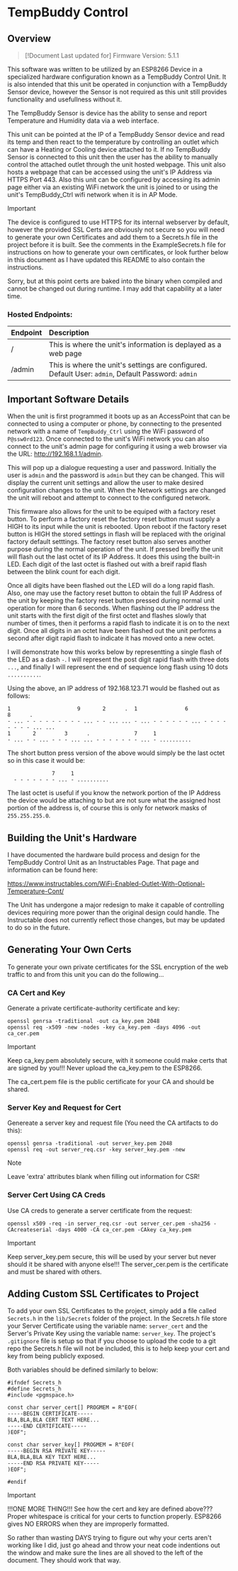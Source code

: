 # TempBuddy Control
## Overview
> [!Document Last updated for]
> Firmware Version: 5.1.1

This software was written to be utilized by an ESP8266 Device in a specialized hardware configuration known as a TempBuddy Control Unit. It is also intended that this unit be operated in conjunction with a TempBuddy Sensor device, however the Sensor is not required as this unit still provides functionality and usefullness without it.

The TempBuddy Sensor is device has the ability to sense and report Temperature and Humidity data via a web interface. 

This unit can be pointed at the IP of a TempBuddy Sensor device and read its temp and then react to the temperature by controlling an outlet which can have a Heating or Cooling device attached to it. If no TempBuddy Sensor is connected to this unit then the user has the ability to manually control the attached outlet through the unit hosted webpage. This unit also hosts a webpage that can be accessed using the unit's IP Address via HTTPS Port 443. Also this unit can be configured by accessing its admin page either via an existing WiFi network the unit is joined to or using the unit's TempBuddy_Ctrl wifi network when it is in AP Mode.

> [!IMPORTANT]
> The device is configured to use HTTPS for its internal webserver by default, 
> however the provided SSL Certs are obviously not secure so you will need to 
> generate your own Certificates and add them to a Secrets.h file in the project 
> before it is built. See the comments in the ExampleSecrets.h file for instructions
> on how to generate your own certificates, or look further below in this document as
> I have updated this README to also contain the instructions.
>
> Sorry, but at this point certs are baked into the binary when compiled and cannot
> be changed out during runtime. I may add that capability at a later time.

### Hosted Endpoints:
| Endpoint | Description |
| :--- | :--- |
| / | This is where the unit's information is deplayed as a web page |
| /admin | This is where the unit's settings are configured. Default User: `admin`, Default Password: `admin` |

## Important Software Details
When the unit is first programmed it boots up as an AccessPoint that can be connected to using a computer or phone, by connecting to the presented network with a name of `TempBuddy_Ctrl` using the WiFi password of `P@ssw0rd123`. Once connected to the unit's WiFi network you can also connect to the unit's admin page for configuring it using a web browser via the URL: http://192.168.1.1/admin. 

This will pop up a dialogue requesting a user and password. Initially the user is `admin` and the password is `admin` but they can be changed. This will display the current unit settings and allow the user to make desired configuration changes to the unit. When the Network settings are changed the unit will reboot and attempt to connect to the configured network. 

This firmware also allows for the unit to be equiped with a factory reset button. To perform a factory reset the factory reset button must supply a HIGH to its input while the unit is rebooted. Upon reboot if the factory reset button is HIGH the stored settings in flash will be replaced with the original factory default setttings. The factory reset button also serves another purpose during the normal operation of the unit. If pressed breifly the unit will flash out the last octet of its IP Address. It does this using the built-in LED. Each digit of the last octet is flashed out with a breif rapid flash between the blink count for each digit. 

Once all digits have been flashed out the LED will do a long rapid flash. Also, one may use the factory reset button to obtain the full IP Address of the unit by keeping the factory reset button pressed during normal unit operation for more than 6 seconds. When flashing out the IP address the unit starts with the first digit of the first octet and flashes slowly that number of times, then it performs a rapid flash to indicate it is on to the next digit. Once all digits in an octet have been flashed out the unit performs a second after digit rapid flash to indicate it has moved onto a new octet. 
  
I will demonstrate how this works below by representting a single flash of the LED as a dash `-`. I will represent the post digit rapid flash with three dots `...`, and finally I will represent the end of sequence long flash using 10 dots `..........`. 

Using the above, an IP address of 192.168.123.71 would be flashed out as follows:
```
1                     9       2      .  1               6                   8      .  
- ... - - - - - - - - - ... - - ... ... - ... - - - - - - ... - - - - - - - - ... ... 
1       2         3      .              7     1           
- ... - - ... - - - ... ... - - - - - - - ... - ..........
```
  
The short button press version of the above would simply be the last octet so in this case it would be:
```
              7     1
  - - - - - - - ... - ..........
```

The last octet is useful if you know the network portion of the IP Address the device would be attaching to but are not sure what the assigned host portion of the address is, of course this is only for network masks of `255.255.255.0`. 


## Building the Unit's Hardware
I have documented the hardware build process and design for the TempBuddy Control Unit as an Instructables Page. That page and information can be found here:

https://www.instructables.com/WiFi-Enabled-Outlet-With-Optional-Temperature-Cont/

The Unit has undergone a major redesign to make it capable of controlling devices requiring more power than the original design could handle. The Instructable does not currently reflect those changes, but may be updated to do so in the future.

## Generating Your Own Certs
To generate your own private certificates for the SSL encryption of the web traffic to and from this unit you can do the following...

### CA Cert and Key
Generate a private certificate-authority certificate and key:
```
openssl genrsa -traditional -out ca_key.pem 2048
openssl req -x509 -new -nodes -key ca_key.pem -days 4096 -out ca_cer.pem
```     

> [!IMPORTANT]
> Keep ca_key.pem absolutely secure, with it someone could make certs 
> that are signed by you!!! Never upload the ca_key.pem to the ESP8266. 
> 
> The ca_cert.pem file is the public certificate for your CA and should be shared.

### Server Key and Request for Cert
Genereate a server key and request file (You need the CA artifacts to do this):
```
openssl genrsa -traditional -out server_key.pem 2048
openssl req -out server_req.csr -key server_key.pem -new
```

> [!NOTE]
> Leave 'extra' attributes blank when filling out information for CSR! 

### Server Cert Using CA Creds
Use CA creds to generate a server certificate from the request:
```
openssl x509 -req -in server_req.csr -out server_cer.pem -sha256 -CAcreateserial -days 4000 -CA ca_cer.pem -CAkey ca_key.pem
```

> [!IMPORTANT]
> Keep server_key.pem secure, this will be used by your server but never
> should it be shared with anyone else!!! The server_cer.pem is the certificate and
> must be shared with others.

## Adding Custom SSL Certificates to Project
To add your own SSL Certificates to the project, simply add a file called `Secrets.h` in the `lib/Secrets` folder of the project. In the Secrets.h file store your Server Certificate using the variable name: `server_cert` and the Server's Private Key using the variable name: `server_key`. The project's `.gitignore` file is setup so that if you choose to upload the code to a git repo the Secrets.h file will not be included, this is to help keep your cert and key from being publicly exposed.

Both variables should be defined similarly to below:
```
#ifndef Secrets_h
#define Secrets_h
#include <pgmspace.h>

const char server_cert[] PROGMEM = R"EOF(
-----BEGIN CERTIFICATE-----
BLA,BLA,BLA CERT TEXT HERE...
-----END CERTIFICATE-----
)EOF";

const char server_key[] PROGMEM = R"EOF(
-----BEGIN RSA PRIVATE KEY-----
BLA,BLA,BLA KEY TEXT HERE...
-----END RSA PRIVATE KEY-----
)EOF";

#endif
```

> [!IMPORTANT]
> !!!ONE MORE THING!!!
> See how the cert and key are defined above??? Proper whitespace is critical for your
> certs to function properly. ESP8266 gives NO ERRORS when they are improperly 
> formatted.
>
> So rather than wasting DAYS trying to figure out why your certs aren't working like 
> I did, just go ahead and throw your neat code indentions out the window and make 
> sure the lines are all shoved to the left of the document. They should work that 
> way.

